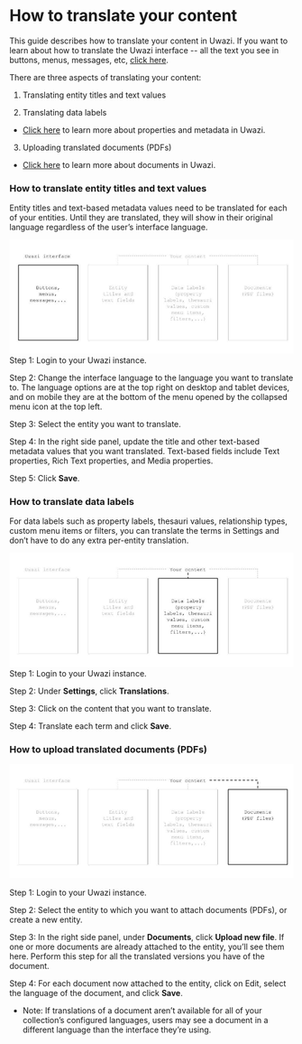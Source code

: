 # How to translate your content

This guide describes how to translate your content in Uwazi. If you want to learn about how to translate the Uwazi interface -- all the text you see in buttons, menus, messages, etc, [click here](https://uwazi.readthedocs.io/en/initial-setup/admin-docs/how-to-translate-the-Uwazi-interface.html).

There are three aspects of translating your content:
1.  Translating entity titles and text values

2.  Translating data labels
-   [Click here](https://uwazi.readthedocs.io/en/initial-setup/admin-docs/how-to-create-templates-and-add-properties.html) to learn more about properties and metadata in Uwazi.

3.  Uploading translated documents (PDFs)
-   [Click here](https://uwazi.readthedocs.io/en/initial-setup/admin-docs/how-to-upload-and-publish-documents.html) to learn more about documents in Uwazi.

### How to translate entity titles and text values

Entity titles and text-based metadata values need to be translated for each of your entities. Until they are translated, they will show in their original language regardless of the user’s interface language.

![](images/image_91.jpg)
Step 1: Login to your Uwazi instance.

Step 2: Change the interface language to the language you want to translate to. The language options are at the top right on desktop and tablet devices, and on mobile they are at the bottom of the menu opened by the collapsed menu icon at the top left.

Step 3: Select the entity you want to translate.

Step 4: In the right side panel, update the title and other text-based metadata values that you want translated. Text-based fields include Text properties, Rich Text properties, and Media properties.

Step 5: Click **Save**.

### How to translate data labels

For data labels such as property labels, thesauri values, relationship types, custom menu items or filters, you can translate the terms in Settings and don’t have to do any extra per-entity translation.

![](images/image_95.jpg)
Step 1: Login to your Uwazi instance.

Step 2: Under **Settings**, click **Translations**.

Step 3: Click on the content that you want to translate.

Step 4: Translate each term and click **Save**.

### How to upload translated documents (PDFs)

![](images/image_96.jpg)

Step 1: Login to your Uwazi instance.

Step 2: Select the entity to which you want to attach documents (PDFs), or create a new entity.

Step 3: In the right side panel, under **Documents**, click **Upload new file**. If one or more documents are already attached to the entity, you’ll see them here. Perform this step for all the translated versions you have of the document.

Step 4: For each document now attached to the entity, click on Edit, select the language of the document, and click **Save**.
-   Note: If translations of a document aren’t available for all of your collection’s configured languages, users may see a document in a different language than the interface they’re using.
